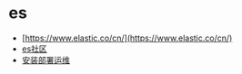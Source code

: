 # es
- [https://www.elastic.co/cn/](https://www.elastic.co/cn/)
- [es社区](https://elasticsearch.cn/explore/)
- [安装部署运维](es/install.md)